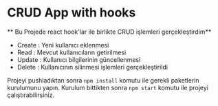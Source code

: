 # CRUD App with hooks

** Bu Projede react hook'lar ile birlikte CRUD işlemleri gerçekleştirdim**

- Create : Yeni kullanıcı eklenmesi
- Read : Mevcut kullanıcıların getirilmesi
- Update : Kullanıcı bilgilerinin güncellenmesi
- Delete : Kullanıcının silinmesi işlemleri gerçekleştirildi

Projeyi pushladıktan sonra `npm install` komutu ile gerekli paketlerin kurulumunu yapın. Kurulum bittikten sonra `npm start` komutu ile projeyi çalıştırabilirsiniz.
